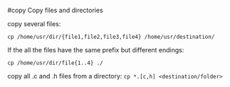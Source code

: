 #copy 
Copy files and directories

copy several files:
```shell
cp /home/usr/dir/{file1,file2,file3,file4} /home/usr/destination/
```
If the all the files have the same prefix but different endings:
```shell
cp /home/usr/dir/file{1..4} ./
```
copy all .c and .h files from a directory:   `cp *.[c,h] <destination/folder>`